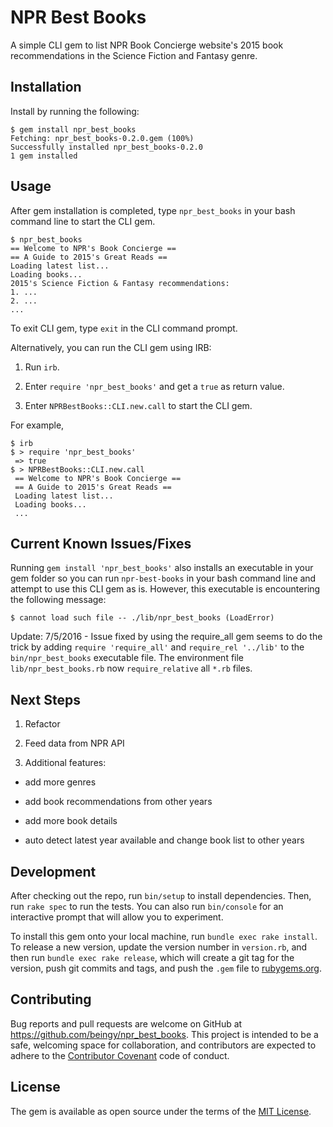 # NPR Best Books

A simple CLI gem to list NPR Book Concierge website's 2015 book recommendations in the Science Fiction and Fantasy genre.

## Installation

Install by running the following:

    $ gem install npr_best_books
    Fetching: npr_best_books-0.2.0.gem (100%)
    Successfully installed npr_best_books-0.2.0
    1 gem installed

## Usage

After gem installation is completed, type `npr_best_books` in your bash command line to start the CLI gem.

    $ npr_best_books
    == Welcome to NPR's Book Concierge ==
    == A Guide to 2015's Great Reads ==
    Loading latest list...
    Loading books...
    2015's Science Fiction & Fantasy recommendations:
    1. ...
    2. ...
    ...

To exit CLI gem, type `exit` in the CLI command prompt.

Alternatively, you can run the CLI gem using IRB:

1) Run `irb`.

2) Enter `require 'npr_best_books'` and get a `true` as return value.

3) Enter `NPRBestBooks::CLI.new.call` to start the CLI gem.

For example,

    $ irb
    $ > require 'npr_best_books'
     => true
    $ > NPRBestBooks::CLI.new.call
     == Welcome to NPR's Book Concierge ==
     == A Guide to 2015's Great Reads ==
     Loading latest list...
     Loading books...
     ...

## Current Known Issues/Fixes

Running `gem install 'npr_best_books'` also installs an executable in your gem folder so you can run `npr-best-books` in your bash command line and attempt to use this CLI gem as is.  However, this executable is encountering the following message:

    $ cannot load such file -- ./lib/npr_best_books (LoadError)

Update: 7/5/2016 - Issue fixed by using the require_all gem seems to do the trick by adding `require 'require_all'` and `require_rel '../lib'` to the `bin/npr_best_books` executable file.  The environment file `lib/npr_best_books.rb` now `require_relative` all `*.rb` files.

## Next Steps

1. Refactor

2. Feed data from NPR API

3. Additional features:

  + add more genres

  + add book recommendations from other years

  + add more book details

  + auto detect latest year available and change book list to other years

## Development

After checking out the repo, run `bin/setup` to install dependencies. Then, run `rake spec` to run the tests. You can also run `bin/console` for an interactive prompt that will allow you to experiment.

To install this gem onto your local machine, run `bundle exec rake install`. To release a new version, update the version number in `version.rb`, and then run `bundle exec rake release`, which will create a git tag for the version, push git commits and tags, and push the `.gem` file to [rubygems.org](https://rubygems.org).

## Contributing

Bug reports and pull requests are welcome on GitHub at https://github.com/beingy/npr_best_books. This project is intended to be a safe, welcoming space for collaboration, and contributors are expected to adhere to the [Contributor Covenant](http://contributor-covenant.org) code of conduct.

## License

The gem is available as open source under the terms of the [MIT License](http://opensource.org/licenses/MIT).
